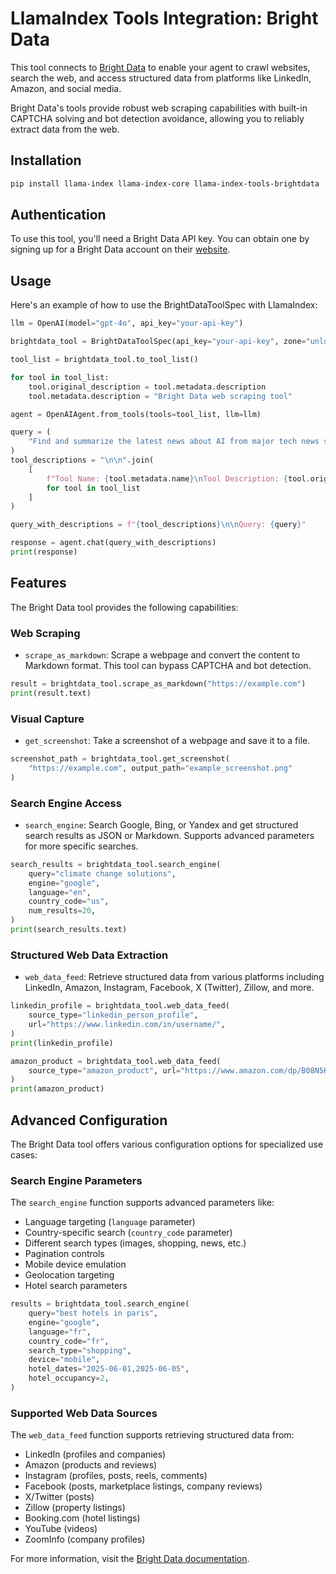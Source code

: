 # LlamaIndex Tools Integration: Bright Data

This tool connects to [Bright Data](https://brightdata.com/) to enable your agent to crawl websites, search the web, and access structured data from platforms like LinkedIn, Amazon, and social media.

Bright Data's tools provide robust web scraping capabilities with built-in CAPTCHA solving and bot detection avoidance, allowing you to reliably extract data from the web.

## Installation

```bash
pip install llama-index llama-index-core llama-index-tools-brightdata
```

## Authentication

To use this tool, you'll need a Bright Data API key. You can obtain one by signing up for a Bright Data account on their [website](https://brightdata.com/).

## Usage

Here's an example of how to use the BrightDataToolSpec with LlamaIndex:

```python
llm = OpenAI(model="gpt-4o", api_key="your-api-key")

brightdata_tool = BrightDataToolSpec(api_key="your-api-key", zone="unlocker")

tool_list = brightdata_tool.to_tool_list()

for tool in tool_list:
    tool.original_description = tool.metadata.description
    tool.metadata.description = "Bright Data web scraping tool"

agent = OpenAIAgent.from_tools(tools=tool_list, llm=llm)

query = (
    "Find and summarize the latest news about AI from major tech news sites"
)
tool_descriptions = "\n\n".join(
    [
        f"Tool Name: {tool.metadata.name}\nTool Description: {tool.original_description}"
        for tool in tool_list
    ]
)

query_with_descriptions = f"{tool_descriptions}\n\nQuery: {query}"

response = agent.chat(query_with_descriptions)
print(response)
```

## Features

The Bright Data tool provides the following capabilities:

### Web Scraping

- `scrape_as_markdown`: Scrape a webpage and convert the content to Markdown format. This tool can bypass CAPTCHA and bot detection.

```python
result = brightdata_tool.scrape_as_markdown("https://example.com")
print(result.text)
```

### Visual Capture

- `get_screenshot`: Take a screenshot of a webpage and save it to a file.

```python
screenshot_path = brightdata_tool.get_screenshot(
    "https://example.com", output_path="example_screenshot.png"
)
```

### Search Engine Access

- `search_engine`: Search Google, Bing, or Yandex and get structured search results as JSON or Markdown. Supports advanced parameters for more specific searches.

```python
search_results = brightdata_tool.search_engine(
    query="climate change solutions",
    engine="google",
    language="en",
    country_code="us",
    num_results=20,
)
print(search_results.text)
```

### Structured Web Data Extraction

- `web_data_feed`: Retrieve structured data from various platforms including LinkedIn, Amazon, Instagram, Facebook, X (Twitter), Zillow, and more.

```python
linkedin_profile = brightdata_tool.web_data_feed(
    source_type="linkedin_person_profile",
    url="https://www.linkedin.com/in/username/",
)
print(linkedin_profile)

amazon_product = brightdata_tool.web_data_feed(
    source_type="amazon_product", url="https://www.amazon.com/dp/B08N5KWB9H"
)
print(amazon_product)
```

## Advanced Configuration

The Bright Data tool offers various configuration options for specialized use cases:

### Search Engine Parameters

The `search_engine` function supports advanced parameters like:

- Language targeting (`language` parameter)
- Country-specific search (`country_code` parameter)
- Different search types (images, shopping, news, etc.)
- Pagination controls
- Mobile device emulation
- Geolocation targeting
- Hotel search parameters

```python
results = brightdata_tool.search_engine(
    query="best hotels in paris",
    engine="google",
    language="fr",
    country_code="fr",
    search_type="shopping",
    device="mobile",
    hotel_dates="2025-06-01,2025-06-05",
    hotel_occupancy=2,
)
```

### Supported Web Data Sources

The `web_data_feed` function supports retrieving structured data from:

- LinkedIn (profiles and companies)
- Amazon (products and reviews)
- Instagram (profiles, posts, reels, comments)
- Facebook (posts, marketplace listings, company reviews)
- X/Twitter (posts)
- Zillow (property listings)
- Booking.com (hotel listings)
- YouTube (videos)
- ZoomInfo (company profiles)


For more information, visit the [Bright Data documentation](https://docs.brightdata.com/).
